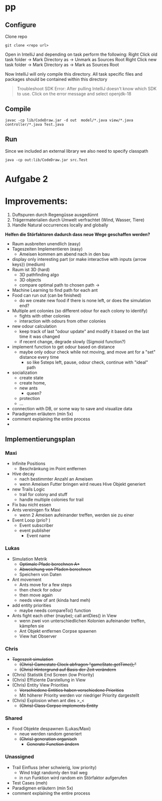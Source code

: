 # pp

## Configure 
Clone repo
```
git clone <repo url>
```

Open in IntelliJ and depending on task perform the following:
Right Click old task folder -> Mark Directory as -> Unmark as Sources Root
Right Click new task folder -> Mark Directory as -> Mark as Sources Root

Now IntelliJ will only compile this directory. All task specific files and packages should be contained within this directory

> Troubleshoot SDK Error: After pulling IntelliJ doesn't know which SDK to use. Click on the error message and select openjdk-18

## Compile
```
javac -cp lib/CodeDraw.jar -d out  model/*.java view/*.java controller/*.java Test.java
```

## Run
Since we included an external library we also need to specify classpath
```
java -cp out:lib/CodeDraw.jar src.Test
```
# Aufgabe 2

# Improvements:
1. Duftspuren durch Regengüsse ausgedünnt
2. Trägermaterialien durch Umwelt verfrachtet (Wind, Wasser, Tiere)
3. Handle Natural occurrences locally and globally

**Helfen die Störfaktoren dadurch dass neue Wege geschaffen werden?** 

- Raum ausbreiten unendlich (easy)
- Tageszeiten Implementieren (easy)
	- Ameisen kommen am abend nach in den bau
- display only interesting part (or make interactive with inputs {arrow keys}) (medium)
- Raum ist 3D (hard)
	- 3D pathfinding algo
	- 3D objects
	- compare optimal path to chosen path $\to$ 
- Machine Learning to find path for each ant
- Food can run out (can be finished) 
	- do we create new food if there is none left, or does the simulation end?
- Multiple ant colonies (so different odour for each colony to identify)
	- fights with other colonies
	- interaction with odours from other colonies
- new odour calculation
	- keep track of last "odour update" and modify it based on the last time it was changed
	- if recent change, degrade slowly (Sigmoid function?)
- implement function to get odour based on distance
	- maybe only odour check while not moving, and move ant for a "set" distance every time
		- so like 5steps left, pause, odour check, continue with "ideal" path
- socialization
	- create state
	- create home,
	- new ants
		- queen?
	- protection
	- ...
- connection with DB, or some way to save and visualize data
- Paradigmen erläutern (min 5x)
- comment explaining the entire process
- 
## Implementierungsplan

### Maxi
- Infinite Positions
	- Beschränkung im Point entfernen
- Hive decay
	- nach bestimmter Anzahl an Ameisen
	- wenn Ameisen Futter bringen wird neues Hive Objekt generiert
- new Trails Logic
  - trail for colony and stuff 
  - handle multiple colonies for trail
- Fix bau nicht essen
- Ants vereinigen fix Maxi
	- wenn 2 Ameisen aufeinander treffen, werden sie zu einer
- Event Loop (prio? )
  	- Event subscriber
  	- event publisher
 		- Event name

### Lukas
- Simulation Metrik
	- ~~Optimale Pfade berechnen A*~~
	- ~~Abweichung von Pfaden berechnen~~
	- Speichern von Daten
- Ant movement
  - Ants move for a few steps 
  - then check for odour
  - then move again
  - needs view of ant (kinda hard meh)
- add entity priorities
  - maybe needs compareTo() function
- Ants fight each other (maybe); call antDies() in View
	- wenn zwei von unterschiedlichen Kolonien aufeinander treffen, kämpfen sie
    - Ant Objekt entfernen Corpse spawnen
    - View hat Observer

### Chris
- ~~Tageszeit simulation~~
	- ~~(Chris) Gamestate Clock abfragen "gameState.getTime();"~~
	- ~~(Chris) Hintergrund auf Basis der Zeit verändern~~
- (Chris) Statistik End Screen (low Priority)
- (Chris) Effiziente Darstellung in View
- (Chris) Entity View Priorities
	- ~~Verschiedene Entities haben verschiedene Priorities~~
	- Mit höherer Priority werden vor niedriger Priority dargestellt
- (Chris) Explosion when ant dies >_<
  	- ~~(Chris) Class Corpse implements Entity~~

### Shared
- Food Objekte despawnen (Lukas/Maxi)
	- neue werden random generiert
	- ~~(Chris) generation organisch~~
		- ~~Generate Function ändern~~

### Unassigned
- Trail Einfluss (eher schwierig, low priority)
	- Wind trägt randomly den trail weg
	- in run Funktion wird random ein Störfaktor aufgerufen
- Test Cases (meh)
- Paradigmen erläutern (min 5x)
- comment explaining the entire process
